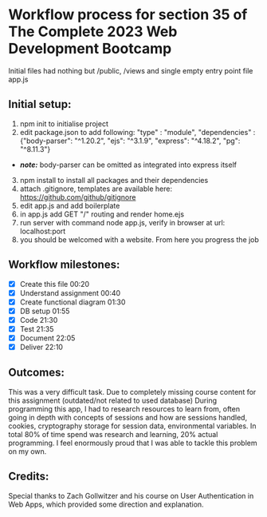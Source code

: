 # Workflow process for section 35 of The Complete 2023 Web Development Bootcamp
Initial files had nothing but /public, /views and single empty entry point file app.js

## Initial setup:
1) npm init to initialise project
2) edit package.json to add following: "type" : "module", 
"dependencies" : {"body-parser": "^1.20.2", "ejs": "^3.1.9", "express": "^4.18.2", "pg": "^8.11.3"} 
- ***note:*** body-parser can be omitted as integrated into express itself
3) npm install to install all packages and their dependencies
4) attach .gitignore, templates are available here: https://github.com/github/gitignore
5) edit app.js and add boilerplate
6) in app.js add GET "/" routing and render home.ejs
7) run server with command node app.js, verify in browser at url: localhost:port
8) you should be welcomed with a website. From here you progress the job

## Workflow milestones:
- [x] Create this file 00:20
- [x] Understand assignment 00:40
- [x] Create functional diagram 01:30
- [x] DB setup 01:55
- [x] Code 21:30
- [x] Test 21:35
- [x] Document 22:05
- [x] Deliver 22:10

## Outcomes:
This was a very difficult task. Due to completely missing course content for this assignment (outdated/not related to used database)
During programming this app, I had to research resources to learn from, often going in depth with concepts of sessions and how are sessions handled, cookies, cryptography storage for session data, environmental variables. In total 80% of time spend was research and learning, 20% actual programming. I feel enormously proud that I was able to tackle this problem on my own. 

## Credits:
Special thanks to Zach Gollwitzer and his course on User Authentication in Web Apps, which provided some direction and explanation.
